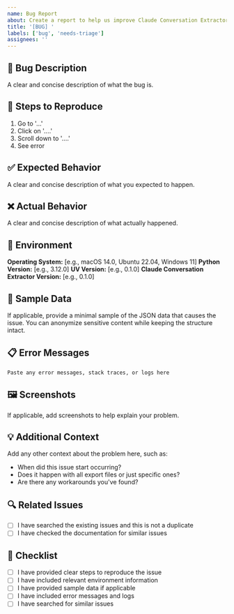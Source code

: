 ```yaml
---
name: Bug Report
about: Create a report to help us improve Claude Conversation Extractor
title: '[BUG] '
labels: ['bug', 'needs-triage']
assignees: ''
---
```


## 🐛 Bug Description

A clear and concise description of what the bug is.

## 🔄 Steps to Reproduce

1. Go to '...'
2. Click on '....'
3. Scroll down to '....'
4. See error

## ✅ Expected Behavior

A clear and concise description of what you expected to happen.

## ❌ Actual Behavior

A clear and concise description of what actually happened.

## 📱 Environment

**Operating System:** [e.g., macOS 14.0, Ubuntu 22.04, Windows 11]
**Python Version:** [e.g., 3.12.0]
**UV Version:** [e.g., 0.1.0]
**Claude Conversation Extractor Version:** [e.g., 0.1.0]

## 📁 Sample Data

If applicable, provide a minimal sample of the JSON data that causes the issue. You can anonymize sensitive content while keeping the structure intact.

## 📋 Error Messages

```
Paste any error messages, stack traces, or logs here
```

## 🖼️ Screenshots

If applicable, add screenshots to help explain your problem.

## 💡 Additional Context

Add any other context about the problem here, such as:
- When did this issue start occurring?
- Does it happen with all export files or just specific ones?
- Are there any workarounds you've found?

## 🔍 Related Issues

- [ ] I have searched the existing issues and this is not a duplicate
- [ ] I have checked the documentation for similar issues

## 📝 Checklist

- [ ] I have provided clear steps to reproduce the issue
- [ ] I have included relevant environment information
- [ ] I have provided sample data if applicable
- [ ] I have included error messages and logs
- [ ] I have searched for similar issues
